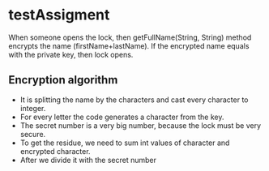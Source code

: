# testAssigment

When someone opens the lock, then getFullName(String, String) method encrypts the name (firstName+lastName). If the encrypted name equals with the private key, then lock opens.

## Encryption algorithm

* It is splitting the name by the characters and cast every character to integer.
* For every letter the code generates a character from the key.
* The secret number is a very big number, because the lock must be very secure.
* To get the residue, we need to sum int values of character and encrypted character.
* After we divide it with the secret number

